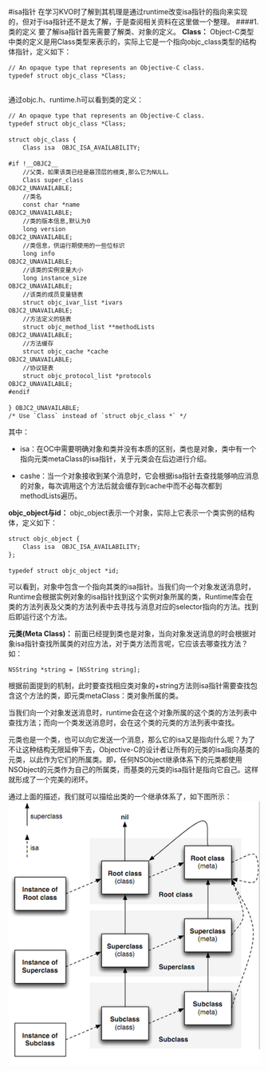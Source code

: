 #isa指针
在学习KVO时了解到其机理是通过runtime改变isa指针的指向来实现的，但对于isa指针还不是太了解，于是查阅相关资料在这里做一个整理。
####1.类的定义
要了解isa指针首先需要了解类、对象的定义。
**Class：**
Object-C类型中类的定义是用Class类型来表示的，实际上它是一个指向objc_class类型的结构体指针，定义如下：
```objc
// An opaque type that represents an Objective-C class.
typedef struct objc_class *Class;


```
通过objc.h、runtime.h可以看到类的定义：
```objc
// An opaque type that represents an Objective-C class.
typedef struct objc_class *Class;

struct objc_class {
    Class isa  OBJC_ISA_AVAILABILITY;

#if !__OBJC2__
    //父类，如果该类已经是最顶层的根类,那么它为NULL。
    Class super_class                                        OBJC2_UNAVAILABLE;
    //类名
    const char *name                                         OBJC2_UNAVAILABLE;
    //类的版本信息,默认为0
    long version                                             OBJC2_UNAVAILABLE;
    //类信息，供运行期使用的一些位标识
    long info                                                OBJC2_UNAVAILABLE;
    //该类的实例变量大小
    long instance_size                                       OBJC2_UNAVAILABLE;
    //该类的成员变量链表
    struct objc_ivar_list *ivars                             OBJC2_UNAVAILABLE;
    //方法定义的链表
    struct objc_method_list **methodLists                    OBJC2_UNAVAILABLE;
    //方法缓存
    struct objc_cache *cache                                 OBJC2_UNAVAILABLE;
    //协议链表
    struct objc_protocol_list *protocols                     OBJC2_UNAVAILABLE;
#endif

} OBJC2_UNAVAILABLE;
/* Use `Class` instead of `struct objc_class *` */

```
其中：
- isa：在OC中需要明确对象和类并没有本质的区别，类也是对象，类中有一个指向元类metaClass的isa指针，关于元类会在后边进行介绍。

- cashe：当一个对象接收到某个消息时，它会根据isa指针去查找能够响应消息的对象，每次调用这个方法后就会缓存到cache中而不必每次都到methodLists遍历。

**objc_object与id：**
objc_object表示一个对象，实际上它表示一个类实例的结构体，定义如下：
```objc
struct objc_object {
    Class isa  OBJC_ISA_AVAILABILITY;
};

typedef struct objc_object *id;
```
可以看到，对象中包含一个指向其类的isa指针。当我们向一个对象发送消息时，Runtime会根据实例对象的isa指针找到这个实例对象所属的类，Runtime库会在类的方法列表及父类的方法列表中去寻找与消息对应的selector指向的方法。找到后即运行这个方法。

**元类(Meta Class)：**
前面已经提到类也是对象，当向对象发送消息的时会根据对象isa指针查找所属类的对应方法，对于类方法而言呢，它应该去哪查找方法？如：
```objc
NSString *string = [NSString string];
```
根据前面提到的机制，此时要查找相应类对象的+string方法则isa指针需要查找包含这个方法的类，即元类metaClass：类对象所属的类。

当我们向一个对象发送消息时，runtime会在这个对象所属的这个类的方法列表中查找方法；而向一个类发送消息时，会在这个类的元类的方法列表中查找。

元类也是一个类，也可以向它发送一个消息，那么它的isa又是指向什么呢？为了不让这种结构无限延伸下去，Objective-C的设计者让所有的元类的isa指向基类的元类，以此作为它们的所属类。即，任何NSObject继承体系下的元类都使用NSObject的元类作为自己的所属类，而基类的元类的isa指针是指向它自己。这样就形成了一个完美的闭环。

通过上面的描述，我们就可以描绘出类的一个继承体系了，如下图所示：
![](/assets/pic6-1.png)



